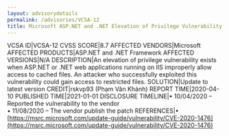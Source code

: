 ```yaml
---
layout: advisorydetails
permalink: /advisories/VCSA-12
title: Microsoft ASP.NET and .NET Elevation of Privilege Vulnerability
---
```

VCSA ID|VCSA-12
CVSS SCORE|8.7
AFFECTED VENDORS|Microsoft
AFFECTED PRODUCTS|ASP.NET and .NET Framework
AFFECTED VERSIONS|N/A
DESCRIPTION|An elevation of privilege vulnerability exists when ASP.NET or .NET web applications running on IIS improperly allow access to cached files. An attacker who successfully exploited this vulnerability could gain access to restricted files.
SOLUTION|Update to latest version
CREDIT|rskvp93 (Phạm Văn Khánh)
REPORT TIME|2020-04-10
PUBLISHED TIME|2021-01-01
DISCLOSURE TIMELINE|&#8226; 10/04/2020 – Reported the vulnerability to the vendor<br>&#8226; 11/08/2020 – The vendor publish the patch
REFERENCES|&#8226; [https://msrc.microsoft.com/update-guide/vulnerability/CVE-2020-1476](https://msrc.microsoft.com/update-guide/vulnerability/CVE-2020-1476)
